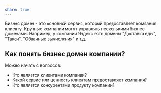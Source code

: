 ```yaml
---
share: true
---
```



Бизнес домен - это основной сервис, который предоставляет компания клиенту. Крупные компании могут управлять несколькими бизнес доменами. Например, у компании Яндекс есть домены "Доставка еды", "Такси", "Облачные вычисления" и т.д.

## Как понять бизнес домен компании?
Можно начать с вопросов:
- Кто является клиентами компании?
- Какой сервис или ценность клиентам предоставляет компания?
- Кто является конкурентами продукту компании?